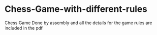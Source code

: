 # Chess-Game-with-different-rules
Chess Game Done by assembly and all the details for the game rules are included in the pdf
